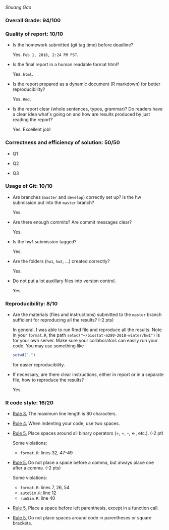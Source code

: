 *Shuang Gao*

### Overall Grade: 94/100

### Quality of report: 10/10

-   Is the homework submitted (git tag time) before deadline?

    Yes. `Feb 1, 2018, 2:24 PM PST`.

-   Is the final report in a human readable format html?

    Yes. `html`.

-   Is the report prepared as a dynamic document (R markdown) for better reproducibility?

    Yes. `Rmd`.

-   Is the report clear (whole sentences, typos, grammar)? Do readers have a clear idea what's going on and how are results produced by just reading the report?

    Yes. Excellent job!

### Correctness and efficiency of solution: 50/50

-   Q1

-   Q2

-   Q3

### Usage of Git: 10/10

-   Are branches (`master` and `develop`) correctly set up? Is the hw submission put into the `master` branch?

    Yes.

-   Are there enough commits? Are commit messages clear?

    Yes.

-   Is the hw1 submission tagged?

    Yes.

-   Are the folders (`hw1`, `hw2`, ...) created correctly?

    Yes.

-   Do not put a lot auxillary files into version control.

    Yes.

### Reproducibility: 8/10

-   Are the materials (files and instructions) submitted to the `master` branch sufficient for reproducing all the results? (-2 pts)

    In general, I was able to run Rmd file and reproduce all the results. Note in your `format.R`, the path `setwd("~/biostat-m280-2018-winter/hw1")` is for your own server. Make sure your collaborators can easily run your code. You may use something like

    ``` r
    setwd(".")
    ```

    for easier reproducibility.

-   If necessary, are there clear instructions, either in report or in a separate file, how to reproduce the results?

    Yes.

### R code style: 16/20

-   [Rule 3.](https://google.github.io/styleguide/Rguide.xml#linelength) The maximum line length is 80 characters.

-   [Rule 4.](https://google.github.io/styleguide/Rguide.xml#indentation) When indenting your code, use two spaces.

-   [Rule 5.](https://google.github.io/styleguide/Rguide.xml#spacing) Place spaces around all binary operators (=, +, -, &lt;-, etc.). (-2 pt)

    Some violations:
    -   `format.R`: lines 32, 47-49

-   [Rule 5.](https://google.github.io/styleguide/Rguide.xml#spacing) Do not place a space before a comma, but always place one after a comma. (-2 pts)

    Some violations:
    -   `format.R`: lines 7, 26, 54
    -   `autoSim.R`: line 12
    -   `runSim.R`: line 40

-   [Rule 5.](https://google.github.io/styleguide/Rguide.xml#spacing) Place a space before left parenthesis, except in a function call.

-   [Rule 5.](https://google.github.io/styleguide/Rguide.xml#spacing) Do not place spaces around code in parentheses or square brackets.
